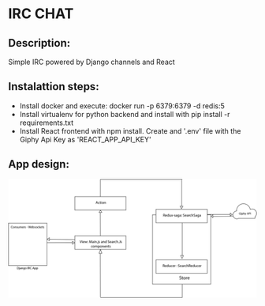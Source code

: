 # IRC CHAT

## Description: 

Simple IRC powered by Django channels and React

## Instalattion steps:

* Install docker and execute: docker run -p 6379:6379 -d redis:5
* Install virtualenv for python backend and install with pip install -r requirements.txt
* Install React frontend with npm install. Create and '.env' file with the Giphy Api Key as 'REACT_APP_API_KEY'

## App design:

![System-Design](System-Design.png)

